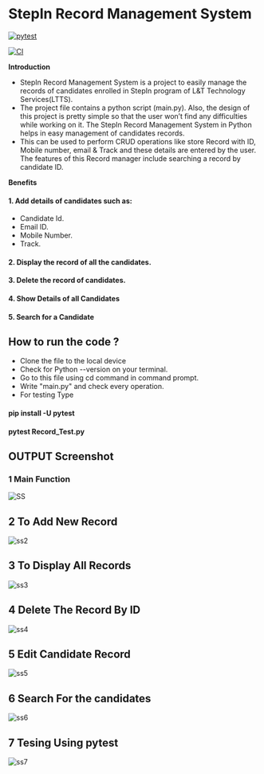 # StepIn Record Management System

[![pytest](https://github.com/abhishekcusat11/264002_Mini_Project_Python_Ltts/actions/workflows/pytest.yml/badge.svg)](https://github.com/abhishekcusat11/264002_Mini_Project_Python_Ltts/actions/workflows/pytest.yml)

[![CI](https://github.com/abhishekcusat11/264002_Mini_Project_Python_Ltts/actions/workflows/main.yml/badge.svg)](https://github.com/abhishekcusat11/264002_Mini_Project_Python_Ltts/actions/workflows/main.yml)

**Introduction**
- StepIn Record Management System is a project to easily manage the records of candidates enrolled in StepIn program of L&T Technology Services(LTTS).
- The project file contains a python script (main.py). Also, the design of this project is pretty simple so that the user won’t find any difficulties while working on it. The StepIn Record Management System in Python helps in easy management of candidates records.
- This can be used to perform CRUD operations like store Record with ID, Mobile number, email & Track and these details are entered by the user. The features of this Record manager include searching a record by candidate ID. 

**Benefits**

#### 1. Add details of candidates such as:
- Candidate Id.
- Email ID.
- Mobile Number.
- Track.

#### 2. Display the record of all the candidates.

#### 3. Delete the record of candidates.

#### 4. Show Details of all Candidates

#### 5. Search for a Candidate


## How to run the code ?
- Clone the file to the local device
- Check for Python --version on your terminal.
- Go to this file using cd command in command prompt.
- Write "main.py" and check every operation.
- For testing Type 
#### pip install -U pytest
#### pytest Record_Test.py


## OUTPUT Screenshot
### 1 Main Function
![SS](https://user-images.githubusercontent.com/48598232/116772650-26dbde00-aa6e-11eb-94b2-0f3dfb8be558.PNG)

## 2 To Add New Record
![ss2](https://user-images.githubusercontent.com/48598232/116772674-52f75f00-aa6e-11eb-991b-8f59798956a4.PNG)

## 3 To Display All Records
![ss3](https://user-images.githubusercontent.com/48598232/116772692-6c001000-aa6e-11eb-887b-4544dbb923c9.PNG)

## 4 Delete The Record By ID
![ss4](https://user-images.githubusercontent.com/48598232/116772741-83d79400-aa6e-11eb-8123-a3953f152f1d.PNG)

## 5 Edit Candidate Record
![ss5](https://user-images.githubusercontent.com/48598232/116772754-99e55480-aa6e-11eb-87f1-b5e73fe3a331.PNG)

## 6 Search For the candidates
![ss6](https://user-images.githubusercontent.com/48598232/116772764-aec1e800-aa6e-11eb-806a-1bae4adec178.PNG)

## 7 Tesing Using pytest
![ss7](https://user-images.githubusercontent.com/48598232/116772767-baadaa00-aa6e-11eb-9723-28bedf202135.PNG)




